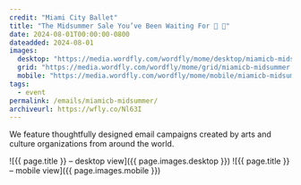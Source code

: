 ```yaml
---
credit: "Miami City Ballet"
title: "The Midsummer Sale You’ve Been Waiting For 🧚 🌊"
date: 2024-08-01T00:00:00-0800
dateadded: 2024-08-01
images:
  desktop: "https://media.wordfly.com/wordfly/mome/desktop/miamicb-midsummer.jpg"
  grid: "https://media.wordfly.com/wordfly/mome/grid/miamicb-midsummer.jpg"
  mobile: "https://media.wordfly.com/wordfly/mome/mobile/miamicb-midsummer.jpg"
tags:
  - event
permalink: /emails/miamicb-midsummer/
archiveurl: https://wfly.co/Nl63I
---
```

We feature thoughtfully designed email campaigns created by arts and culture organizations from around the world.

![{{ page.title }} – desktop view]({{ page.images.desktop }})
![{{ page.title }} – mobile view]({{ page.images.mobile }})

